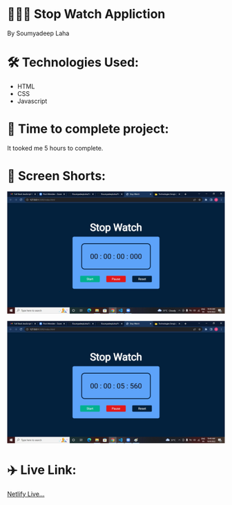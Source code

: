# 👨🏽‍💻 Stop Watch Appliction 

By Soumyadeep Laha

# 🛠️ Technologies Used:

- HTML
- CSS
- Javascript

# 🚀 Time to complete project:

It tooked me 5 hours to complete.

# 📸 Screen Shorts:

![](./screens/Screen1.jpg)

![](./screens/Screen2.jpg)

# ✈️ Live Link:

[Netlify Live...]()